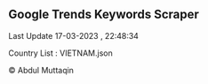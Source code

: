 

## Google Trends Keywords Scraper 
 
Last Update 17-03-2023 , 22:48:34

Country List :
VIETNAM.json



© Abdul Muttaqin 
